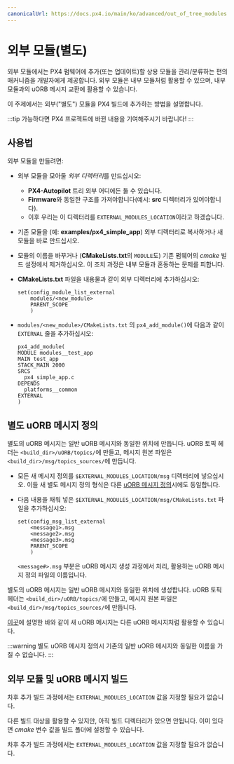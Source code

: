 ```yaml
---
canonicalUrl: https://docs.px4.io/main/ko/advanced/out_of_tree_modules
---
```


# 외부 모듈(별도)

외부 모듈에서는 PX4 펌웨어에 추가(또는 업데이트)할 상용 모듈을 관리/분류하는 편의 매커니즘을 개발자에게 제공합니다. 외부 모듈은 내부 모듈처럼 활용할 수 있으며, 내부 모듈과의 uORB 메시지 교환에 활용할 수 있습니다.

이 주제에서는 외부("별도") 모듈을 PX4 빌드에 추가하는 방법을 설명합니다.

:::tip
가능하다면 PX4 프로젝트에 바뀐 내용을 기여해주시기 바랍니다!
:::

## 사용법

외부 모듈을 만들려면:

- 외부 모듈을 모아둘 *외부 디렉터리*를 만드십시오:
  - **PX4-Autopilot** 트리 외부 어디에든 둘 수 있습니다.
  - **Firmware**와 동일한 구조를 가져야합니다(예시: **src** 디렉터리가 있어야합니다).
  - 이후 우리는 이 디렉터리를 `EXTERNAL_MODULES_LOCATION`이라고 하겠습니다.
- 기존 모듈을 (예: **examples/px4_simple_app**) 외부 디렉터리로 복사하거나 새 모듈을 바로 만드십시오.
- 모듈의 이름을 바꾸거나 (**CMakeLists.txt**의 `MODULE`도) 기존 펌웨어의 *cmake*  빌드 설정에서 제거하십시오. 이 조치 과정은 내부 모듈과 혼동하는 문제를 피합니다.
- **CMakeLists.txt** 파일을 내용물과 같이 외부 디렉터리에 추가하십시오:
  ```
  set(config_module_list_external
      modules/<new_module>
      PARENT_SCOPE
      )
  ```
- `modules/<new_module>/CMakeLists.txt` 의 `px4_add_module()`에 다음과 같이 `EXTERNAL` 줄을 추가하십시오:

  ```
  px4_add_module(
  MODULE modules__test_app
  MAIN test_app
  STACK_MAIN 2000
  SRCS
    px4_simple_app.c
  DEPENDS
    platforms__common
  EXTERNAL
  )
  ```


## 별도 uORB 메시지 정의

별도의 uORB 메시지는 일반 uORB 메시지와 동일한 위치에 만듭니다. uORB 토픽 헤더는 `<build_dir>/uORB/topics/`에 만들고, 메시지 원본 파일은  `<build_dir>/msg/topics_sources/`에 만듭니다.

- 모든 새 메시지 정의를 `$EXTERNAL_MODULES_LOCATION/msg` 디렉터리에 넣으십시오. 이들 새 별도 메시지 정의 형식은 다른  [uORB 메시지 정의](../middleware/uorb.md#adding-a-new-topic)시에도 동일합니다.
- 다음 내용을 채워 넣은 `$EXTERNAL_MODULES_LOCATION/msg/CMakeLists.txt` 파일을 추가하십시오:

  ```
  set(config_msg_list_external
      <message1>.msg
      <message2>.msg
      <message3>.msg
      PARENT_SCOPE
      )
  ```
  `<message#>.msg` 부분은 uORB 메시지 생성 과정에서 처리, 활용하는 uORB 메시지 정의 파일의 이름입니다.

별도의 uORB 메시지는 일반 uORB 메시지와 동일한 위치에 생성합니다. uORB 토픽 헤더는 `<build_dir>/uORB/topics/`에 만들고, 메시지 원본 파일은  `<build_dir>/msg/topics_sources/`에 만듭니다.

[이곳](../middleware/uorb.md#adding-a-new-topic)에 설명한 바와 같이 새 uORB 메시지는 다른 uORB 메시지처럼 활용할 수 있습니다.

:::warning
별도 uORB 메시지 정의시 기존의 일반 uORB 메시지와 동일한 이름을 가질 수 없습니다.
:::


## 외부 모듈 및 uORB 메시지 빌드

차후 추가 빌드 과정에서는 `EXTERNAL_MODULES_LOCATION` 값을 지정할 필요가 없습니다.

다른 빌드 대상을 활용할 수 있지만, 아직 빌드 디렉터리가 있으면 안됩니다. 이미 있다면 *cmake* 변수 값을 빌드 폴더에 설정할 수 있습니다.

차후 추가 빌드 과정에서는 `EXTERNAL_MODULES_LOCATION` 값을 지정할 필요가 없습니다.
